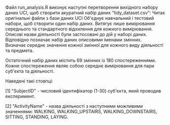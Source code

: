 Файл run_analysis.R виконує наступні перетворення вихідного набору даних UCI, щоб створити акуратний набір даних "tidy_dataset.csv":
    Читає оригінальні файли з бази даних UCI
    Об'єднує навчальний і тестовий набори, щоб створити один набір даних.
    Витягує лише вимірювання середнього та стандартного відхилення для кожного вимірювання.
    Описові назви діяльності були застосовані до дій у наборі даних.
    Відповідно позначає набір даних описовими іменами змінних.  
    Визначає середнє значення кожної змінної для кожного виду діяльності та предмета.

Остаточний набір даних містить 69 змінних із 180 спостереженнями. Кожне спостереження являє собою середнє вимірювання для пари суб'єкта та діяльності.  

Наведені такі стовпці:

 [1] "SubjectID" - числовий ідентифікатор (1-30) суб'єкта, який проводив експеримент.

 [2] "ActivityName" - назва діяльності з наступними можливими значеннями: WALKING, WALKING_UPSTAIRS, WALKING_DOWNSTAIRS, SITTING, STANDING, LAYING.
 
 
 
 
 
